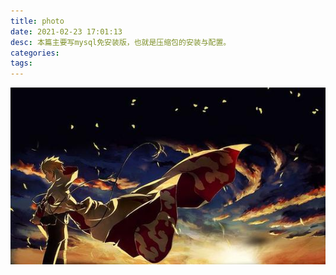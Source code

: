 ```yaml
---
title: photo
date: 2021-02-23 17:01:13
desc: 本篇主要写mysql免安装版，也就是压缩包的安装与配置。
categories:
tags:
---
```

![photo](photo/hy.jpg)